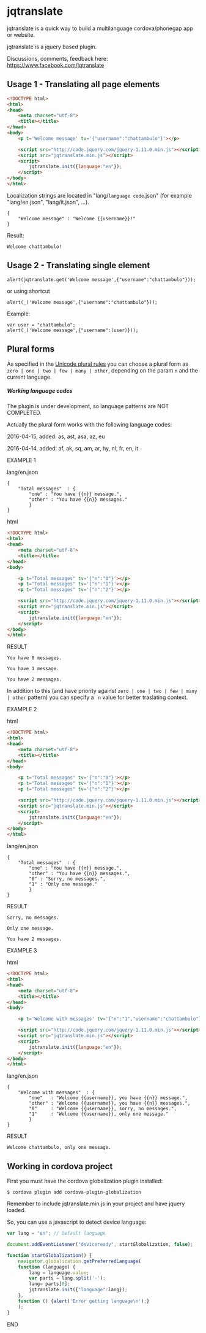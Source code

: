 # jqtranslate

jqtranslate is a quick way to build a multilanguage cordova/phonegap app or website.

jqtranslate is a jquery based plugin.

Discussions, comments, feedback here: https://www.facebook.com/jqtranslate

## Usage 1 - Translating all page elements

```html
<!DOCTYPE html>
<html>
<head>
    <meta charset="utf-8">
    <title></title>
</head>
<body>
	<p t='Welcome message' tv='{"username":"chattambulo"}'></p>

	<script src="http://code.jquery.com/jquery-1.11.0.min.js"></script>
	<script src="jqtranslate.min.js"></script>
	<script>
		jqtranslate.init({language:"en"});
	</script>
</body>
</html>
```

Localization strings are located in "lang/`language code`.json" (for example "lang/en.json", "lang/it.json", ...).

```
{
	"Welcome message" : "Welcome {{username}}!"
}
```
Result:
```
Welcome chattambulo!
```

## Usage 2 - Translating single element
```
alert(jqtranslate.get('Welcome message',{"username":"chattambulo"}));
```

or using shortcut
```
alert(_('Welcome message',{"username":"chattambulo"}));
```

Example:
```
var user = "chattambulo";
alert(_('Welcome message',{"username":(user)}));
```

## Plural forms

As specified in the [Unicode plural rules](http://www.unicode.org/cldr/charts/latest/supplemental/language_plural_rules.html) 
you can choose a plural form as `zero | one | two | few | many | other`, depending on the param `n` and the current language.

##### Working language codes

The plugin is under development, so language patterns are NOT COMPLETED.

Actually the plural form works with the following language codes:

2016-04-15, added: as, ast, asa, az, eu

2016-04-14, added: af, ak, sq, am, ar, hy, nl, fr, en, it

EXAMPLE 1

lang/en.json

```
{
	"Total messages"  : {
		"one" : "You have {{n}} message.",
		"other" : "You have {{n}} messages."
		}
}
```

html

```html
<!DOCTYPE html>
<html>
<head>
    <meta charset="utf-8">
    <title></title>
</head>
<body>

	<p t="Total messages" tv='{"n":"0"}'></p>
	<p t="Total messages" tv='{"n":"1"}'></p>
	<p t="Total messages" tv='{"n":"2"}'></p>

	<script src="http://code.jquery.com/jquery-1.11.0.min.js"></script>
	<script src="jqtranslate.min.js"></script>
	<script>
		jqtranslate.init({language:"en"});
	</script>
</body>
</html>
```

RESULT

```
You have 0 messages.

You have 1 message.

You have 2 messages.
```

In addition to this (and have priority against `zero | one | two | few | many | other` pattern) you can specify a ` n` value for better traslating context.

EXAMPLE 2

html

```html
<!DOCTYPE html>
<html>
<head>
    <meta charset="utf-8">
    <title></title>
</head>
<body>

	<p t="Total messages" tv='{"n":"0"}'></p>
	<p t="Total messages" tv='{"n":"1"}'></p>
	<p t="Total messages" tv='{"n":"2"}'></p>

	<script src="http://code.jquery.com/jquery-1.11.0.min.js"></script>
	<script src="jqtranslate.min.js"></script>
	<script>
		jqtranslate.init({language:"en"});
	</script>
</body>
</html>
```

lang/en.json

```
{
	"Total messages"  : {
		"one" : "You have {{n}} message.",
		"other" : "You have {{n}} messages.",
		"0" : "Sorry, no messages.",
		"1" : "Only one message."
		}
}
```

RESULT

```
Sorry, no messages.

Only one message.

You have 2 messages.
```

EXAMPLE 3

html

```html
<!DOCTYPE html>
<html>
<head>
    <meta charset="utf-8">
    <title></title>
</head>
<body>

	<p t='Welcome with messages' tv='{"n":"1","username":"chattambulo"}'></p>

	<script src="http://code.jquery.com/jquery-1.11.0.min.js"></script>
	<script src="jqtranslate.min.js"></script>
	<script>
		jqtranslate.init({language:"en"});
	</script>
</body>
</html>
```

lang/en.json

```
{
	"Welcome with messages"  : {
		"one"   : "Welcome {{username}}, you have {{n}} message.",
		"other" : "Welcome {{username}}, you have {{n}} messages.",
		"0"     : "Welcome {{username}}, sorry, no messages.",
		"1"     : "Welcome {{username}}, only one message."
		}
}
```

RESULT

```
Welcome chattambulo, only one message.
```


## Working in cordova project

First you must have the cordova globalization plugin installed:

`$ cordova plugin add cordova-plugin-globalization`

Remember to include jqtranslate.min.js in your project and have jquery loaded.

So, you can use a javascript to detect device language:

```javascript
var lang = "en"; // Default language

document.addEventListener("deviceready", startGlobalization, false);

function startGlobalization() {
	navigator.globalization.getPreferredLanguage(
	function (language) {
		lang = language.value;
		var parts = lang.split('-');
		lang= parts[0];
		jqtranslate.init({"language":lang});
	},
	function () {alert('Error getting language\n');}
	);
}
```

END